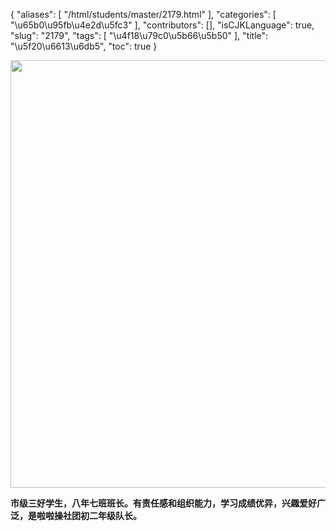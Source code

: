 {
    "aliases": [
        "/html/students/master/2179.html"
    ],
    "categories": [
        "\u65b0\u95fb\u4e2d\u5fc3"
    ],
    "contributors": [],
    "isCJKLanguage": true,
    "slug": "2179",
    "tags": [
        "\u4f18\u79c0\u5b66\u5b50"
    ],
    "title": "\u5f20\u6613\u6db5",
    "toc": true
}


<img
    src="https://cdn.tfls.online/mirror/full/4ff1c635dd41e464212e24de40ebaaa21f94566b.jpg"
    style="display:block;margin-left:auto;margin-right:auto;"
    decoding="async"
    fetchpriority="auto"
    loading="lazy"
    height="684"
    width="1024"
/>




   






**市级三好学生，八年七班班长。有责任感和组织能力，学习成绩优异，兴趣爱好广泛，是啦啦操社团初二年级队长。**




   




